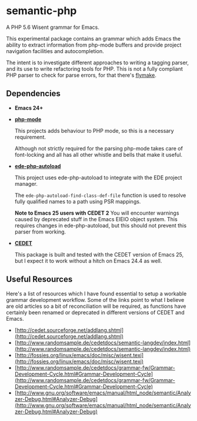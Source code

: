 # semantic-php

A PHP 5.6 Wisent grammar for Emacs.

This experimental package contains an grammar which adds Emacs the
ability to extract information from php-mode buffers and provide project
navigation facilities and autocompletion.

The intent is to investigate different approaches to writing a tagging
parser, and its use to write refactoring tools for PHP.  This is not a
fully compliant PHP parser to check for parse errors, for that there's
[flymake](http://www.emacswiki.org/emacs/FlymakePhp).

## Dependencies

- **Emacs 24+**

- [**php-mode**](github.com/ejmr/php-mode)

	This projects adds behaviour to PHP mode, so this is a necessary
requirement.

	Although not strictly required for the parsing php-mode takes care
of font-locking and all has all other whistle and bells that make it
useful.

- [**ede-php-autoload**](https://github.com/stevenremot/ede-php-autoload)

	This project uses ede-php-autoload to integrate with the EDE
project manager.

	The `ede-php-autoload-find-class-def-file` function is used to
resolve fully qualified names to a path using PSR mappings.

	**Note to Emacs 25 users with CEDET 2** You will encounter
	warnings caused by deprecated stuff in the Emacs EIEIO object
	system. This requires changes in ede-php-autoload, but this should
	not prevent this parser from working.

- [**CEDET**](https://sourceforge.net/p/cedet/git/ci/master/tree)

	This package is built and tested with the CEDET version of Emacs
25, but I expect it to work without a hitch on Emacs 24.4 as well.

## Useful Resources

Here's a list of resources which I have found essential to setup a
workable grammar development workflow. Some of the links point to what
I believe are old articles so a bit of reconciliation will be
required, as functions have certainly been renamed or deprecated in
different versions of CEDET and Emacs.

- [http://cedet.sourceforge.net/addlang.shtml](http://cedet.sourceforge.net/addlang.shtml)
- [http://www.randomsample.de/cedetdocs/semantic-langdev/index.html](http://www.randomsample.de/cedetdocs/semantic-langdev/index.html)
- [http://fossies.org/linux/emacs/doc/misc/wisent.texi](http://fossies.org/linux/emacs/doc/misc/wisent.texi)
- [http://www.randomsample.de/cedetdocs/grammar-fw/Grammar-Development-Cycle.html#Grammar-Development-Cycle](http://www.randomsample.de/cedetdocs/grammar-fw/Grammar-Development-Cycle.html#Grammar-Development-Cycle)
- [http://www.gnu.org/software/emacs/manual/html_node/semantic/Analyzer-Debug.html#Analyzer-Debug](http://www.gnu.org/software/emacs/manual/html_node/semantic/Analyzer-Debug.html#Analyzer-Debug)
